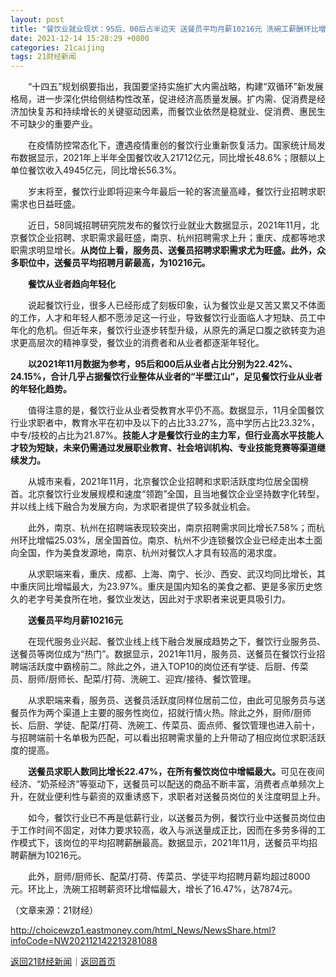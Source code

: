 ```yaml
---
layout: post
title: "餐饮业就业现状：95后、00后占半边天 送餐员平均月薪10216元 洗碗工薪酬环比增幅最大"
date: 2021-12-14 15:28:29 +0800
categories: 21caijing
tags: 21财经新闻
---
```

<p>　　“十四五”规划纲要指出，我国要坚持实施扩大内需战略，构建“双循环”新发展格局，进一步深化供给侧结构性改革，促进经济高质量发展。扩内需、促消费是经济加快复苏和持续增长的关键驱动因素，而餐饮业依然是稳就业、促消费、惠民生不可缺少的重要产业。</p><p>　　在疫情防控常态化下，遭遇疫情重创的餐饮行业重新恢复活力。国家统计局发布数据显示，2021年上半年全国餐饮收入21712亿元，同比增长48.6%；限额以上单位餐饮收入4945亿元，同比增长56.3%。</p><p>　　岁末将至，餐饮行业即将迎来今年最后一轮的客流量高峰，餐饮行业招聘求职需求也日益旺盛。</p><p>　　近日，58同城招聘研究院发布的餐饮行业就业大数据显示，2021年11月，北京餐饮企业招聘、求职需求最旺盛，南京、杭州招聘需求上升；重庆、成都等地求职需求明显增长。<strong>从岗位上看，服务员、送餐员招聘求职需求尤为旺盛。此外，众多职位中，送餐员平均招聘月薪最高，为10216元。</strong></p><p>　　<strong>餐饮从业者趋向年轻化</strong></p><p>　　说起餐饮行业，很多人已经形成了刻板印象，认为餐饮业是又苦又累又不体面的工作，人才和年轻人都不愿涉足这一行业，导致餐饮行业面临人才短缺、员工中年化的危机。但近年来，餐饮行业逐步转型升级，从原先的满足口腹之欲转变为追求更高层次的精神享受，餐饮业的消费者和从业者都逐渐年轻化。</p><p>　　<strong>以2021年11月数据为参考，95后和00后从业者占比分别为22.42%、24.15%，合计几乎占据餐饮行业整体从业者的“半壁江山”，足见餐饮行业从业者的年轻化趋势。</strong></p><p>　　值得注意的是，餐饮行业从业者受教育水平仍不高。数据显示，11月全国餐饮行业求职者中，教育水平在初中及以下的占比33.27%，高中学历占比23.32%，中专/技校的占比为21.87%。<strong>技能人才是餐饮行业的主力军，但行业高水平技能人才较为短缺，未来仍需通过发展职业教育、社会培训机构、专业技能竞赛等渠道继续发力。</strong></p><p>　　从城市来看，2021年11月，北京餐饮企业招聘和求职活跃度均位居全国榜首。北京餐饮行业发展规模和速度“领跑”全国，且当地餐饮企业坚持数字化转型，并以线上线下融合为发展方向，为求职者提供了较多就业机会。</p><p>　　此外，南京、杭州在招聘端表现较突出，南京招聘需求同比增长7.58%；而杭州环比增幅25.03%，居全国首位。南京、杭州不少连锁餐饮企业已经走出本土面向全国，作为美食发源地，南京、杭州对餐饮人才具有较高的渴求度。</p><p>　　从求职端来看，重庆、成都、上海、南宁、长沙、西安、武汉均同比增长，其中重庆同比增幅最大，为23.97%。重庆是国内知名的美食之都、更是多家历史悠久的老字号美食所在地，餐饮业发达，因此对于求职者来说更具吸引力。</p><p>　　<strong>送餐员平均月薪10216元</strong></p><p>　　在现代服务业兴起、餐饮业线上线下融合发展成趋势之下，餐饮行业服务员、送餐员等岗位成为“热门”。数据显示，2021年11月，服务员、送餐员在餐饮行业招聘端活跃度中霸榜前二。除此之外，进入TOP10的岗位还有学徒、后厨、传菜员、厨师/厨师长、配菜/打荷、洗碗工、迎宾/接待、餐饮管理。</p><p>　　从求职端来看，服务员、送餐员活跃度同样位居前二位，由此可见服务员与送餐员作为两个渠道上主要的服务性岗位，招就行情火热。除此之外，厨师/厨师长、后厨、学徒、配菜/打荷、洗碗工、传菜员、面点师、餐饮管理也进入前十，与招聘端前十名单极为匹配，可以看出招聘需求量的上升带动了相应岗位求职活跃度的提高。</p><p>　　<strong>送餐员求职人数同比增长22.47%，在所有餐饮岗位中增幅最大。</strong>可见在夜间经济、“奶茶经济”等驱动下，送餐员可以配送的商品不断丰富，消费者点单频次上升，在就业便利性与薪资的双重诱惑下，求职者对送餐员岗位的关注度明显上升。</p><p>　　如今，餐饮行业已不再是低薪行业，以送餐员为例，餐饮行业中送餐员岗位由于工作时间不固定，对体力要求较高，收入与派送量成正比，因而在多劳多得的工作模式下，该岗位的平均招聘薪酬最高。数据显示，2021年11月，送餐员平均招聘薪酬为10216元。</p><p>　　此外，厨师/厨师长、配菜/打荷、传菜员、学徒平均招聘月薪均超过8000元。环比上，洗碗工招聘薪资环比增幅最大，增长了16.47%，达7874元。</p><p class="em_media">（文章来源：21财经）</p>

<http://choicewzp1.eastmoney.com/html_News/NewsShare.html?infoCode=NW202112142213281088>

[返回21财经新闻](//finews.withounder.com/category/21caijing.html)｜[返回首页](//finews.withounder.com/)